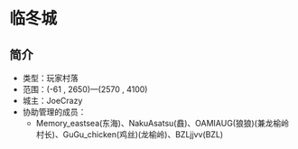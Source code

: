 # 临冬城

## 简介

* 类型：玩家村落
* 范围：\(-61 , 2650\)—\(2570 , 4100\)
* 城主：JoeCrazy 
* 协助管理的成员：
  * Memory\_eastsea\(东海\)、NakuAsatsu\(鼖\)、OAMIAUG\(狼狼\)\(兼龙榆岭村长\)、GuGu\_chicken\(鸡丝\)\(龙榆岭\)、BZLjjvv\(BZL\)

